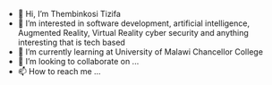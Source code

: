 - 👋 Hi, I’m Thembinkosi Tizifa
- 👀 I’m interested in software development, artificial intelligence, Augmented Reality, Virtual Reality cyber security and anything interesting that is tech based 
- 🌱 I’m currently learning at University of Malawi Chancellor College
- 💞️ I’m looking to collaborate on ...
- 📫 How to reach me ...

<!---
Themba100/Themba100 is a ✨ special ✨ repository because its `README.md` (this file) appears on your GitHub profile.
You can click the Preview link to take a look at your changes.
--->
